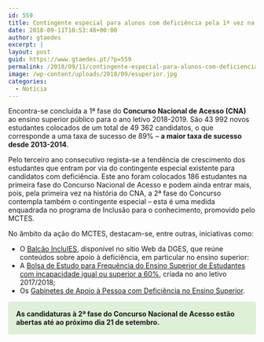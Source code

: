 ```yaml
---
id: 559
title: Contingente especial para alunos com deficiência pela 1ª vez na 2ª fase do Concurso de Acesso
date: 2018-09-11T10:53:48+00:00
author: gtaedes
excerpt: |
layout: post
guid: https://www.gtaedes.pt/?p=559
permalink: /2018/09/11/contingente-especial-para-alunos-com-deficiencia-pela-1a-vez-na-2a-fase-do-concurso-de-acesso/
image: /wp-content/uploads/2018/09/esuperior.jpg
categories:
  - Notícia
---
```

Encontra-se concluída a 1ª fase do **Concurso Nacional de Acesso (CNA)** ao ensino superior público para o ano letivo 2018-2019. São 43 992 novos estudantes colocados de um total de 49 362 candidatos, o que corresponde a uma taxa de sucesso de 89% &#8211; **a maior taxa de sucesso desde 2013-2014**.

Pelo terceiro ano consecutivo regista-se a tendência de crescimento dos estudantes que entram por via do contingente especial existente para candidatos com deficiência. Este ano foram colocados 186 estudantes na primeira fase do Concurso Nacional de Acesso e podem ainda entrar mais, pois, pela primeira vez na história do CNA, a 2ª fase do Concurso contempla também o contingente especial &#8211; esta é uma medida enquadrada no programa de Inclusão para o conhecimento, promovido pelo MCTES.

No âmbito da ação do MCTES, destacam-se, entre outras, iniciativas como:

  * O [Balcão IncluIES](http://www.dges.gov.pt/pt/incluies?plid=1752), disponível no sítio Web da DGES, que reúne conteúdos sobre apoio à deficiência, em particular no ensino superior:
  * A [Bolsa de Estudo para Frequência do Ensino Superior de Estudantes com incapacidade igual ou superior a 60%](https://www.dges.gov.pt/pt/noticia/regulamento-de-atribuicao-de-bolsas-de-estudo-para-frequencia-no-ensino-superior-de), criada no ano letivo 2017/2018;
  * Os [Gabinetes de Apoio à Pessoa com Deficiência no Ensino Superior](http://www.dges.gov.pt/pt/pagina/gabinetes-de-apoio-pessoa-com-deficiencia-no-ensino-superior?plid=1752).

<div style="padding: 15px; margin-bottom: 20px; border: 1px solid transparent; border-radius: 4px; background-color: #dff0d8; border-color: #d6e9c6;">
  <strong>As candidaturas à 2ª fase do Concurso Nacional de Acesso estão abertas até ao próximo dia 21 de setembro.</strong>
</div>